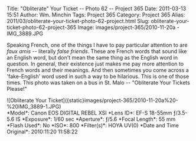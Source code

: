 Title: "Obliterate" Your Ticket -- Photo 62 -- Project 365
Date: 2011-03-13 15:51
Author: Wm. Minchin
Tags: Project 365
Category: Project 365
Alias: 2011/03/obliterate-your-ticket-photo-62-project.html
Slug: obliterate-your-ticket-photo-62-project-365
Image: images/project-365/2010-11-20a - IMG_3889.JPG

Speaking French, one of the things I have to pay particular attention to
are *faux amis* -- literally *false friends*. These are French words that
sound like an English word, but don't mean the same thing as the English
word in question. In general, their existence just makes me pay more
attention to French words and their meanings. And then sometimes you
come across a 'fake-English' word used in such a way to be hilarious.
This is one of those times. This photo was taken on a bus in St. Malo --
"Obliterate Your Tickets Please!"

<div markdown=1 class="text-center">
![Obliterate Your Ticket]({static}images/project-365/2010-11-20a%20-%20IMG_3889-1.JPG)
</div>

<div markdown=1 class="photo-infobox">
*Model*: Canon EOS DIGITAL REBEL XSI  
*Lens ID*: EF-S 18-55mm ƒ/3.5-5.6 IS  
*Exposure*: 1/60 sec  
*Aperture*: ƒ/5.6  
*Focal Length*: 55 mm  
*Flash Used*: No  
*ISO*: 800  
*Filter(s)*: HOYA UV(0)  
*Date and Time Original*: 2010:11:20 11:58:22
</div>
